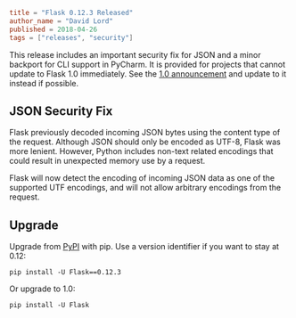 ~~~~toml
title = "Flask 0.12.3 Released"
author_name = "David Lord"
published = 2018-04-26
tags = ["releases", "security"]
~~~~

This release includes an important security fix for JSON and a minor backport for CLI
support in PyCharm. It is provided for projects that cannot update to Flask 1.0
immediately. See the [1.0 announcement](flask-1-0-released.md) and update to it instead
if possible.

## JSON Security Fix

Flask previously decoded incoming JSON bytes using the content type of the request.
Although JSON should only be encoded as UTF-8, Flask was more lenient. However, Python
includes non-text related encodings that could result in unexpected memory use by a
request.

Flask will now detect the encoding of incoming JSON data as one of the supported UTF
encodings, and will not allow arbitrary encodings from the request.

## Upgrade

Upgrade from [PyPI](https://pypi.org/project/Flask/) with pip. Use a version identifier
if you want to stay at 0.12:

    pip install -U Flask==0.12.3

Or upgrade to 1.0:

    pip install -U Flask
